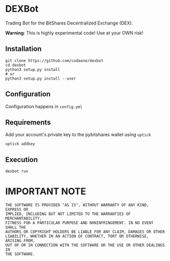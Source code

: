 # DEXBot

Trading Bot for the BitShares Decentralized Exchange
(DEX).

**Warning**: This is highly experimental code! Use at your OWN risk!

## Installation

    git clone https://github.com/codaone/dexbot
    cd dexbot
    python3 setup.py install
    # or
    python3 setup.py install --user

## Configuration

Configuration happens in `config.yml`

## Requirements

Add your account's private key to the pybitshares wallet using `uptick`

    uptick addkey

## Execution

    dexbot run

# IMPORTANT NOTE

    THE SOFTWARE IS PROVIDED "AS IS", WITHOUT WARRANTY OF ANY KIND, EXPRESS OR
    IMPLIED, INCLUDING BUT NOT LIMITED TO THE WARRANTIES OF MERCHANTABILITY,
    FITNESS FOR A PARTICULAR PURPOSE AND NONINFRINGEMENT. IN NO EVENT SHALL THE
    AUTHORS OR COPYRIGHT HOLDERS BE LIABLE FOR ANY CLAIM, DAMAGES OR OTHER
    LIABILITY, WHETHER IN AN ACTION OF CONTRACT, TORT OR OTHERWISE, ARISING FROM,
    OUT OF OR IN CONNECTION WITH THE SOFTWARE OR THE USE OR OTHER DEALINGS IN
    THE SOFTWARE.
